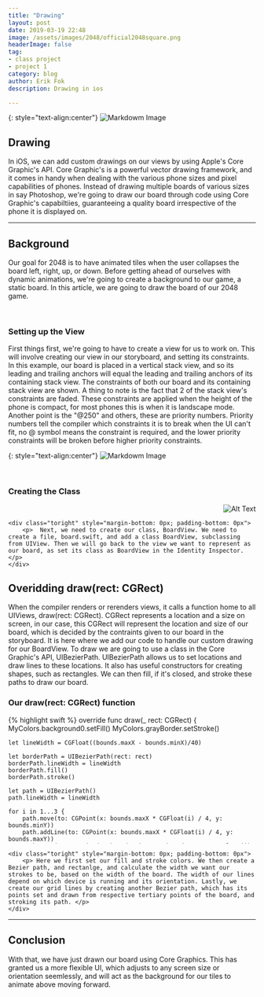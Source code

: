 ```yaml
---
title: "Drawing"
layout: post
date: 2019-03-19 22:48
image: /assets/images/2048/official2048square.png
headerImage: false
tag:
- class project
- project 1
category: blog
author: Erik Fok
description: Drawing in ios

---
```


{: style="text-align:center"}
![Markdowm Image][7]

## Drawing

<div>
    <p> In iOS, we can add custom drawings on our views by using Apple's Core Graphic's API. Core Graphic's is a powerful vector drawing framework, and it comes in handy when dealing with the various phone sizes and pixel capabilities of phones. Instead of drawing multiple boards of various sizes in say Photoshop, we're going to draw our board through code using Core Graphic's capabiltiies, guaranteeing a quality board irrespective of the phone it is displayed on.  </p>
</div>

---

## Background

Our goal for 2048 is to have animated tiles when the user collapses the board left, right, up, or down. Before getting ahead of ourselves with dynamic animations, we're going to create a background to our game, a static board. In this article, we are going to draw the board of our 2048 game. 

<br>

### Setting up the View


<div>
    <p> First things first, we're going to have to create a view for us to work on. This will involve creating our view in our storyboard, and setting its constraints. In this example, our board is placed in a vertical stack view, and so its leading and trailing anchors will equal the leading and trailing anchors of its containing stack view. The constraints of both our board and its containing stack view are shown. A thing to note is the fact that 2 of the stack view's constraints are faded. These constraints are applied when the height of the phone is compact, for most phones this is when it is landscape mode. Another point is the "@250" and others, these are priority numbers. Priority numbers tell the compiler which constraints it is  to break when the UI can't fit, no @ symbol means the constraint is required, and the lower priority constraints will be broken before higher priority constraints. </p>
</div>

{: style="text-align:center"}
![Markdowm Image][8]

<br>

### Creating the Class

<div class="side-by-side" style="margin-bottom: 0px; margin-top: 0px; padding-bottom: 0px">
    <div class="toleft" style="text-align:right; margin-top: 8px; margin-bottom: 0px;">
        <img class="image" src="https://eriktanner.github.io/SwiftAppBlog/assets/images/drawing/class_selection.png" alt="Alt Text">
    </div>

    <div class="toright" style="margin-bottom: 0px; padding-bottom: 0px">
        <p>  Next, we need to create our class, BoardView. We need to create a file, board.swift, and add a class BoardView, subclassing from UIView. Then we will go back to the view we want to represent as our board, as set its class as BoardView in the Identity Inspector. </p>
    </div>
</div>


## Overidding draw(rect: CGRect)

<div>
    <p> When the compiler renders or rerenders views, it calls a function home to all UIViews, draw(rect: CGRect). CGRect represents a location and a size on screen, in our case, this CGRect will represent the location and size of our board, which is decided by the contraints given to our board in the storyboard. It is here where we add our code to handle our custom drawing for our BoardView. To draw we are going to use a class in the Core Graphic's API, UIBezierPath. UIBezierPath allows us to set locations and draw lines to these locations. It also has useful constructors for creating shapes, such as rectangles. We can then fill, if it's closed, and stroke these paths to draw our board.</p>
</div>

### Our draw(rect: CGRect) function

<div class="side-by-side" style="margin-bottom: 0px; margin-top: 0px; padding-bottom: 0">
    <div class="toleft" style="max-height: 250px !important; overflow-y: auto !important; padding-bottom: 10">
{% highlight swift %}
override func draw(_ rect: CGRect) {
    MyColors.background0.setFill()
    MyColors.grayBorder.setStroke()
        
    let lineWidth = CGFloat((bounds.maxX - bounds.minX)/40)
        
    let borderPath = UIBezierPath(rect: rect)
    borderPath.lineWidth = lineWidth
    borderPath.fill()
    borderPath.stroke()
        
    let path = UIBezierPath()
    path.lineWidth = lineWidth
        
    for i in 1...3 {
        path.move(to: CGPoint(x: bounds.maxX * CGFloat(i) / 4, y: bounds.minY))
        path.addLine(to: CGPoint(x: bounds.maxX * CGFloat(i) / 4, y: bounds.maxY))
        path.move(to: CGPoint(x: bounds.minX, y: bounds.maxY * CGFloat(i) / 4))
        path.addLine(to: CGPoint(x: bounds.maxX, y: bounds.maxY * CGFloat(i) / 4))
    }
        
    path.stroke()
}
{% endhighlight %}
    </div>

    <div class="toright" style="margin-bottom: 0px; padding-bottom: 0px">
        <p> Here we first set our fill and stroke colors. We then create a Bezier path, and rectanlge, and calculate the width we want our strokes to be, based on the width of the board. The width of our lines depend on which device is running and its orientation. Lastly, we create our grid lines by creating another Bezier path, which has its points set and drawn from respective tertiary points of the board, and stroking its path. </p>
    </div>
</div>

 ---

## Conclusion

<div>
    <p> With that, we have just drawn our board using Core Graphics. This has granted us a more flexible UI, which adjusts to any screen size or orientation seemlessly, and will act as the background for our tiles to animate above moving forward. </p>
</div>


[7]: https://eriktanner.github.io/SwiftAppBlog/assets/images/drawing/board.png
[8]: https://eriktanner.github.io/SwiftAppBlog/assets/images/drawing/story.png


